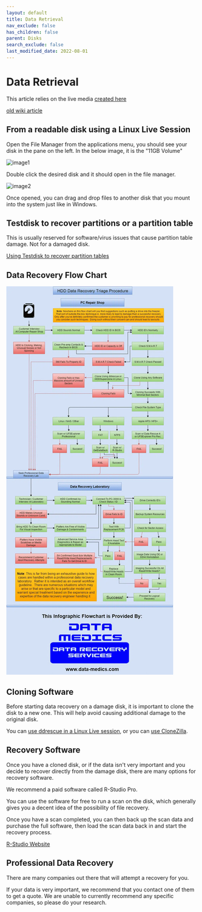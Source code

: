 ```yaml
---
layout: default
title: Data Retrieval
nav_exclude: false
has_children: false
parent: Disks
search_exclude: false
last_modified_date: 2022-08-01
---
```


# Data Retrieval

This article relies on the live media [created here](/docs/live-sessions/linux-live-session)

[old wiki article](https://www.reddit.com/r/techsupport/wiki/livelinuxsession#wiki_recover_data_from_your_storage_drives)

## From a readable disk using a Linux Live Session
Open the File Manager from the applications menu, you should see your disk in the pane on the left. In the below image, it is the "11GB Volume"

![image1](/assets/data-recovery/dr0.png)

Double click the desired disk and it should open in the file manager.

![image2](/assets/data-recovery/dr1.png)

Once opened, you can drag and drop files to another disk that you mount into the system just like in Windows.

## Testdisk to recover partitions or a partition table 

This is usually reserved for software/virus issues that cause partition table damage. Not for a damaged disk.

[Using Testdisk to recover partition tables](https://www.howtoforge.com/data_recovery_with_testdisk)


## Data Recovery Flow Chart

![image3](/assets/data-recovery/data-flow-chart.webp)

## Cloning Software

Before starting data recovery on a damage disk, it is important to clone the disk to a new one. This will help avoid causing additional damage to the original disk.

You can [use ddrescue in a Linux Live session](), or you can [use CloneZilla]().

## Recovery Software

Once you have a cloned disk, or if the data isn't very important and you decide to recover directly from the damage disk, there are many options for recovery software.

We recommend a paid software called R-Studio Pro.

You can use the software for free to run a scan on the disk, which generally gives you a decent idea of the possibility of file recovery.

Once you have a scan completed, you can then back up the scan data and purchase the full software, then load the scan data back in and start the recovery process.

[R-Studio Website](https://www.r-studio.com/)

## Professional Data Recovery

There are many companies out there that will attempt a recovery for you. 

If your data is very important, we recommend that you contact one of them to get a quote. We are unable to currently recommend any specific companies, so please do your research.
